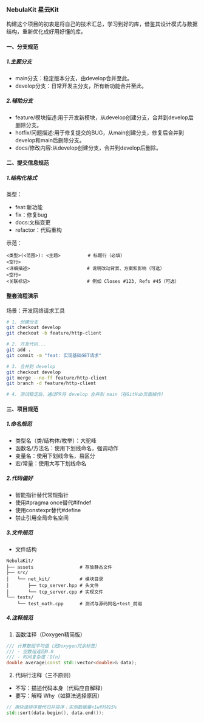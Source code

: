### NebulaKit 星云Kit
构建这个项目的初衷是将自己的技术汇总，学习到好的库，借鉴其设计模式与数据结构，重新优化成好用好懂的库。

#### 一、分支规范
##### 1.主要分支
+ main分支：稳定版本分支，由develop合并至此。
+ develop分支：日常开发主分支，所有新功能合并至此。
##### 2.辅助分支
+ feature/模块描述:用于开发新模块，从develop创建分支，合并到develop后删除分支。
+ hotfix/问题描述:用于修复提交的BUG，从main创建分支，修复后合并到develop和main后删除分支。
+ docs/修改内容:从develop创建分支，合并到develop后删除。
#### 二、提交信息规范
##### 1.结构化格式
类型：
+ feat:新功能
+ fix：修复bug
+ docs:文档变更
+ refactor：代码重构

示范：
``` plaintext
<类型>(<范围>): <主题>          # 标题行（必填）
<空行>
<详细描述>                     # 说明改动背景、方案和影响（可选）
<空行>
<关联标记>                     # 例如 Closes #123, Refs #45（可选）
```

#### 整套流程演示
场景：开发网络请求工具
``` bash
# 1. 创建分支
git checkout develop
git checkout -b feature/http-client

# 2. 开发代码...
git add .
git commit -m "feat: 实现基础GET请求"

# 3. 合并到 develop
git checkout develop
git merge --no-ff feature/http-client
git branch -d feature/http-client

# 4. 测试稳定后，通过PR将 develop 合并到 main（在GitHub页面操作）
```

#### 三、项目规范

##### 1.命名规范
+ 类型名（类/结构体/枚举）：大驼峰
+ 函数名/方法名：使用下划线命名，强调动作
+ 变量名：使用下划线命名，易区分
+ 宏/常量：使用大写下划线命名

##### 2.代码偏好
+ 智能指针替代常规指针
+ 使用#pragma once替代#ifndef
+ 使用constexpr替代#define
+ 禁止引用全局命名空间
##### 3.文件规范
+ 文件结构
```plaintext
NebulaKit/  
├── assets                 # 存放静态文件
├── src/  
│   └── net_kit/           # 模块目录  
│       ├── tcp_server.hpp # 头文件
│       └── tcp_server.cpp # 实现文件  
└── tests/  
    └── test_math.cpp      # 测试与源码同名+test_前缀  
```
##### 4.注释规范
1. 函数注释（Doxygen精简版）

 ```cpp
/// 计算数组平均值（无Doxygen冗余标签）  
/// - 空数组返回0.0  
/// - 时间复杂度：O(n)  
double average(const std::vector<double>& data);  
```
2. 代码行注释（三不原则）

+   不写：描述代码本身（代码应自解释）
+   要写：解释 Why（如算法选择原因）

``` cpp
// 用快速排序替代归并排序：实测数据量<1w时快15%  
std::sort(data.begin(), data.end());  
```